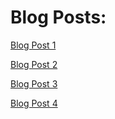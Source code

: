 # Blog Posts:

[Blog Post 1](post1.html)

[Blog Post 2](post2.html)

[Blog Post 3](post3.html)

[Blog Post 4](post4.html)
